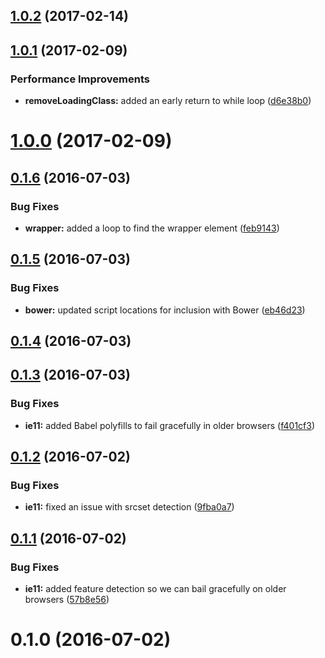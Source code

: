 <a name="1.0.2"></a>
## [1.0.2](https://github.com/jlengstorf/responsive-lazyload.js/compare/v1.0.1...v1.0.2) (2017-02-14)



<a name="1.0.1"></a>
## [1.0.1](https://github.com/jlengstorf/responsive-lazyload.js/compare/v1.0.0...v1.0.1) (2017-02-09)


### Performance Improvements

* **removeLoadingClass:** added an early return to while loop ([d6e38b0](https://github.com/jlengstorf/responsive-lazyload.js/commit/d6e38b0))



<a name="1.0.0"></a>
# [1.0.0](https://github.com/jlengstorf/responsive-lazyload.js/compare/v0.1.6...v1.0.0) (2017-02-09)



<a name="0.1.6"></a>
## [0.1.6](https://github.com/jlengstorf/responsive-lazyload.js/compare/v0.1.5...v0.1.6) (2016-07-03)


### Bug Fixes

* **wrapper:** added a loop to find the wrapper element ([feb9143](https://github.com/jlengstorf/responsive-lazyload.js/commit/feb9143))



<a name="0.1.5"></a>
## [0.1.5](https://github.com/jlengstorf/responsive-lazyload.js/compare/v0.1.4...v0.1.5) (2016-07-03)


### Bug Fixes

* **bower:** updated script locations for inclusion with Bower ([eb46d23](https://github.com/jlengstorf/responsive-lazyload.js/commit/eb46d23))



<a name="0.1.4"></a>
## [0.1.4](https://github.com/jlengstorf/responsive-lazyload.js/compare/v0.1.3...v0.1.4) (2016-07-03)



<a name="0.1.3"></a>
## [0.1.3](https://github.com/jlengstorf/responsive-lazyload.js/compare/v0.1.2...v0.1.3) (2016-07-03)


### Bug Fixes

* **ie11:** added Babel polyfills to fail gracefully in older browsers ([f401cf3](https://github.com/jlengstorf/responsive-lazyload.js/commit/f401cf3))



<a name="0.1.2"></a>
## [0.1.2](https://github.com/jlengstorf/responsive-lazyload.js/compare/v0.1.1...v0.1.2) (2016-07-02)


### Bug Fixes

* **ie11:** fixed an issue with srcset detection ([9fba0a7](https://github.com/jlengstorf/responsive-lazyload.js/commit/9fba0a7))



<a name="0.1.1"></a>
## [0.1.1](https://github.com/jlengstorf/responsive-lazyload.js/compare/v0.1.0...v0.1.1) (2016-07-02)


### Bug Fixes

* **ie11:** added feature detection so we can bail gracefully on older browsers ([57b8e56](https://github.com/jlengstorf/responsive-lazyload.js/commit/57b8e56))



<a name="0.1.0"></a>
# 0.1.0 (2016-07-02)



